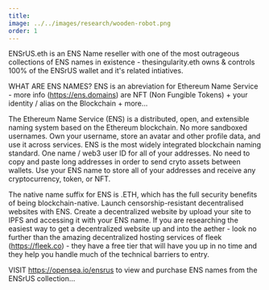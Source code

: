 ```yaml
---
title: 
image: ../../images/research/wooden-robot.png
order: 1
---
```

ENSrUS.eth is an ENS Name reseller with one of the most outrageous collections of ENS names in existence - thesingularity.eth owns & controls 100% of the ENSrUS wallet and it's related intiatives.

WHAT ARE ENS NAMES? ENS is an abreviation for Ethereum Name Service - more info (https://ens.domains) are NFT (Non Fungible Tokens) + your identity / alias on the Blockchain + more...

The Ethereum Name Service (ENS) is a distributed, open, and extensible naming system based on the Ethereum blockchain. No more sandboxed usernames. Own your username, store an avatar and other profile data, and use it across services. ENS is the most widely integrated blockchain naming standard. One name / web3 user ID for all of your addresses. No need to copy and paste long addresses in order to send cryto assets between wallets. Use your ENS name to store all of your addresses and receive any cryptocurrency, token, or NFT.

The native name suffix for ENS is .ETH, which has the full security benefits of being blockchain-native. Launch censorship-resistant decentralised websites with ENS. Create a decentralized website by upload your site to IPFS and accessing it with your ENS name. If you are researching the easiest way to get a decentralized website up and into the aether - look no further than the amazing decentralized hosting services of fleek (https://fleek.co) - they have a free tier that will have you up in no time and they help you handle much of the technical barriers to entry.

VISIT https://opensea.io/ensrus to view and purchase ENS names from the ENSrUS collection...